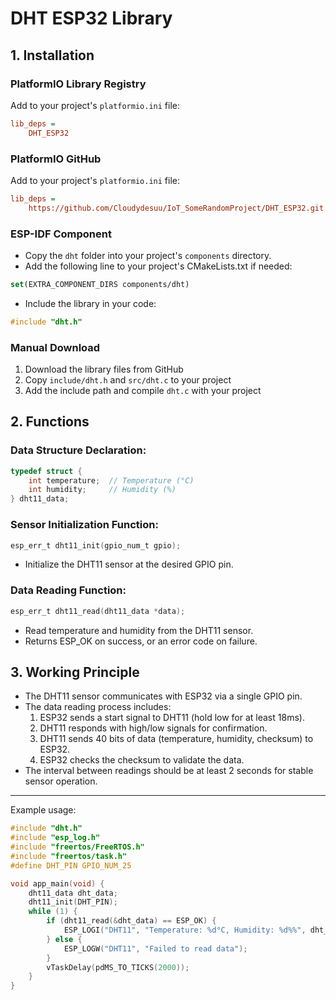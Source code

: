 # DHT ESP32 Library

## 1. Installation

### PlatformIO Library Registry
Add to your project's `platformio.ini` file:
```ini
lib_deps = 
    DHT_ESP32
```

### PlatformIO GitHub
Add to your project's `platformio.ini` file:
```ini
lib_deps = 
    https://github.com/Cloudydesuu/IoT_SomeRandomProject/DHT_ESP32.git
```

### ESP-IDF Component
- Copy the `dht` folder into your project's `components` directory.
- Add the following line to your project's CMakeLists.txt if needed:
```cmake
set(EXTRA_COMPONENT_DIRS components/dht)
```
- Include the library in your code:
```c
#include "dht.h"
```

### Manual Download
1. Download the library files from GitHub
2. Copy `include/dht.h` and `src/dht.c` to your project
3. Add the include path and compile `dht.c` with your project

## 2. Functions

### Data Structure Declaration:
```c
typedef struct {
    int temperature;  // Temperature (°C)
    int humidity;     // Humidity (%)
} dht11_data;
```

### Sensor Initialization Function:
```c
esp_err_t dht11_init(gpio_num_t gpio);
```
- Initialize the DHT11 sensor at the desired GPIO pin.

### Data Reading Function:
```c
esp_err_t dht11_read(dht11_data *data);
```
- Read temperature and humidity from the DHT11 sensor.
- Returns ESP_OK on success, or an error code on failure.

## 3. Working Principle

- The DHT11 sensor communicates with ESP32 via a single GPIO pin.
- The data reading process includes:
    1. ESP32 sends a start signal to DHT11 (hold low for at least 18ms).
    2. DHT11 responds with high/low signals for confirmation.
    3. DHT11 sends 40 bits of data (temperature, humidity, checksum) to ESP32.
    4. ESP32 checks the checksum to validate the data.
- The interval between readings should be at least 2 seconds for stable sensor operation.

---

Example usage:
```c
#include "dht.h"
#include "esp_log.h"
#include "freertos/FreeRTOS.h"
#include "freertos/task.h"
#define DHT_PIN GPIO_NUM_25

void app_main(void) {
    dht11_data dht_data;
    dht11_init(DHT_PIN);
    while (1) {
        if (dht11_read(&dht_data) == ESP_OK) {
            ESP_LOGI("DHT11", "Temperature: %d°C, Humidity: %d%%", dht_data.temperature, dht_data.humidity);
        } else {
            ESP_LOGW("DHT11", "Failed to read data");
        }
        vTaskDelay(pdMS_TO_TICKS(2000));
    }
}
```
